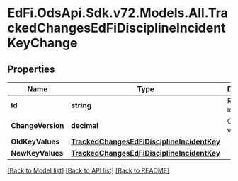 # EdFi.OdsApi.Sdk.v72.Models.All.TrackedChangesEdFiDisciplineIncidentKeyChange

## Properties

Name | Type | Description | Notes
------------ | ------------- | ------------- | -------------
**Id** | **string** | Resource identifier | [optional] 
**ChangeVersion** | **decimal** | Change version | [optional] 
**OldKeyValues** | [**TrackedChangesEdFiDisciplineIncidentKey**](TrackedChangesEdFiDisciplineIncidentKey.md) |  | [optional] 
**NewKeyValues** | [**TrackedChangesEdFiDisciplineIncidentKey**](TrackedChangesEdFiDisciplineIncidentKey.md) |  | [optional] 

[[Back to Model list]](../README.md#documentation-for-models) [[Back to API list]](../README.md#documentation-for-api-endpoints) [[Back to README]](../README.md)

